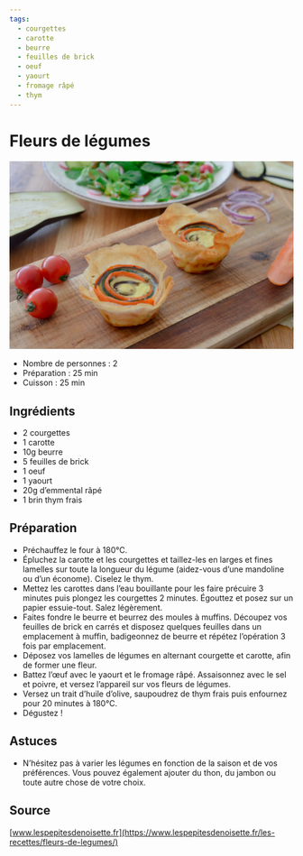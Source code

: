 ```yaml
---
tags:
  - courgettes
  - carotte
  - beurre
  - feuilles de brick
  - oeuf
  - yaourt
  - fromage râpé
  - thym
---
```


# Fleurs de légumes

![Image d'illustration](./images/fleurs_de_legumes.jpg)

- Nombre de personnes : 2
- Préparation : 25 min
- Cuisson : 25 min

## Ingrédients

- 2 courgettes
- 1 carotte
- 10g beurre
- 5 feuilles de brick
- 1 oeuf
- 1 yaourt
- 20g d’emmental râpé
- 1 brin thym frais

## Préparation

- Préchauffez le four à 180°C.
- Épluchez la carotte et les courgettes et taillez-les en larges et fines lamelles sur toute la longueur du légume (aidez-vous d’une mandoline ou d’un économe). Ciselez le thym.
- Mettez les carottes dans l’eau bouillante pour les faire précuire 3 minutes puis plongez les courgettes 2 minutes. Égouttez et posez sur un papier essuie-tout. Salez légèrement.
- Faites fondre le beurre et beurrez des moules à muffins. Découpez vos feuilles de brick en carrés et disposez quelques feuilles dans un emplacement à muffin, badigeonnez de beurre et répétez l’opération 3 fois par emplacement.
- Déposez vos lamelles de légumes en alternant courgette et carotte, afin de former une fleur.
- Battez l’œuf avec le yaourt et le fromage râpé. Assaisonnez avec le sel et poivre, et versez l’appareil sur vos fleurs de légumes.
- Versez un trait d’huile d’olive, saupoudrez de thym frais puis enfournez pour 20 minutes à 180°C.
- Dégustez !

## Astuces

- N’hésitez pas à varier les légumes en fonction de la saison et de vos préférences. Vous pouvez également ajouter du thon, du jambon ou toute autre chose de votre choix.

## Source

[www.lespepitesdenoisette.fr](https://www.lespepitesdenoisette.fr/les-recettes/fleurs-de-legumes/)
